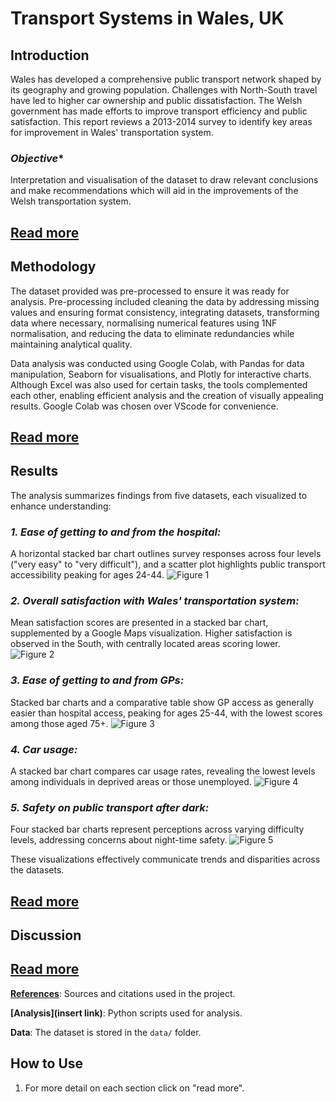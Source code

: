 # Transport Systems in Wales, UK

## **Introduction**
Wales has developed a comprehensive public transport network shaped by its geography and growing population. 
Challenges with North-South travel have led to higher car ownership and public dissatisfaction. 
The Welsh government has made efforts to improve transport efficiency and public satisfaction. 
This report reviews a 2013-2014 survey to identify key areas for improvement in Wales' transportation system.
<br>

### *Objective**
Interpretation and visualisation of the dataset to draw relevant conclusions and 
make recommendations which will aid in the improvements of the Welsh transportation system.

**[Read more](introduction.md)**
---

## **Methodology**
The dataset provided was pre-processed to ensure it was ready for analysis. 
Pre-processing included cleaning the data by addressing missing values and ensuring format consistency, 
integrating datasets, transforming data where necessary, normalising numerical features using 1NF normalisation, 
and reducing the data to eliminate redundancies while maintaining analytical quality.
<br>

Data analysis was conducted using Google Colab, with Pandas for data manipulation, 
Seaborn for visualisations, and Plotly for interactive charts. 
Although Excel was also used for certain tasks, the tools complemented each other, 
enabling efficient analysis and the creation of visually appealing results. 
Google Colab was chosen over VScode for convenience.

**[Read more](methodology.md)**
---

## **Results**

The analysis summarizes findings from five datasets, each visualized to enhance understanding:

### ***1. Ease of getting to and from the hospital:*** 
A horizontal stacked bar chart outlines survey responses across four levels ("very easy" to "very difficult"), and a scatter plot highlights public transport accessibility peaking for ages 24-44.
![Figure 1](C:\Users\nimas\development\Transport-Survey\charts\figure_1.png)
<br>

### ***2. Overall satisfaction with Wales' transportation system:*** 
Mean satisfaction scores are presented in a stacked bar chart, supplemented by a Google Maps visualization. Higher satisfaction is observed in the South, with centrally located areas scoring lower.
![Figure 2](C:\Users\nimas\development\Transport-Survey\charts\figure_2.png)
<br>

### ***3. Ease of getting to and from GPs:*** 
Stacked bar charts and a comparative table show GP access as generally easier than hospital access, peaking for ages 25-44, with the lowest scores among those aged 75+.
![Figure 3](C:\Users\nimas\development\Transport-Survey\charts\figure_3.png)
<br>

### ***4. Car usage:*** 
A stacked bar chart compares car usage rates, revealing the lowest levels among individuals in deprived areas or those unemployed.
![Figure 4](C:\Users\nimas\development\Transport-Survey\charts\figure_4.png)
<br>

### ***5. Safety on public transport after dark:*** 
Four stacked bar charts represent perceptions across varying difficulty levels, addressing concerns about night-time safety.
![Figure 5](C:\Users\nimas\development\Transport-Survey\charts\figure_5.png)
<br>

These visualizations effectively communicate trends and disparities across the datasets.
<br>

**[Read more](results.md)**
---
## Discussion
**[Read more](discussion.md)**
---
**[References](references.md)**: Sources and citations used in the project.

**[Analysis](insert link)**: Python scripts used for analysis.

**Data**: The dataset is stored in the `data/` folder.

## How to Use

1. For more detail on each section click on "read more".
